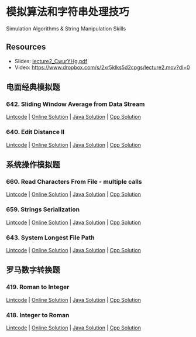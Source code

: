 # 模拟算法和字符串处理技巧
Simulation Algorithms & String Manipulation Skills

## Resources
- Slides: [lecture2_CwurYHg.pdf](lecture2_CwurYHg.pdf)
- Video: https://www.dropbox.com/s/2xr5klks5d2cpgs/lecture2.mov?dl=0

## 电面经典模拟题

### 642. Sliding Window Average from Data Stream

[Lintcode](http://lintcode.com/en/problem/sliding-window-average-from-data-stream/) 
| [Online Solution](http://jiuzhang.com/solutions/sliding-window-average-from-data-stream/)
| [Java Solution](642.sliding-window-average-from-data-stream.java) | 
[Cpp Solution](642.sliding-window-average-from-data-stream.cpp)


### 640. Edit Distance II

[Lintcode](http://lintcode.com/en/problem/edit-distance-ii/) 
| [Online Solution](http://jiuzhang.com/solutions/edit-distance-ii/)
| [Java Solution](640.edit-distance-ii.java) | 
[Cpp Solution](640.edit-distance-ii.cpp)


## 系统操作模拟题

### 660. Read Characters From File - multiple calls

[Lintcode](http://lintcode.com/en/problem/read-characters-from-file-multiple-calls/) 
| [Online Solution](http://jiuzhang.com/solutions/read-characters-from-file-multiple-calls/)
| [Java Solution](660.read-characters-from-file-multiple-calls.java) | 
[Cpp Solution](660.read-characters-from-file-multiple-calls.cpp)


### 659. Strings Serialization

[Lintcode](http://lintcode.com/en/problem/strings-serialization/) 
| [Online Solution](http://jiuzhang.com/solutions/strings-serialization/)
| [Java Solution](659.strings-serialization.java) | 
[Cpp Solution](659.strings-serialization.cpp)


### 643. System Longest File Path

[Lintcode](http://lintcode.com/en/problem/system-longest-file-path/) 
| [Online Solution](http://jiuzhang.com/solutions/system-longest-file-path/)
| [Java Solution](643.system-longest-file-path.java) | 
[Cpp Solution](643.system-longest-file-path.cpp)


## 罗马数字转换题

### 419. Roman to Integer

[Lintcode](http://lintcode.com/en/problem/roman-to-integer/) 
| [Online Solution](http://jiuzhang.com/solutions/roman-to-integer/)
| [Java Solution](419.roman-to-integer.java) | 
[Cpp Solution](419.roman-to-integer.cpp)


### 418. Integer to Roman

[Lintcode](http://lintcode.com/en/problem/integer-to-roman/) 
| [Online Solution](http://jiuzhang.com/solutions/integer-to-roman/)
| [Java Solution](418.integer-to-roman.java) | 
[Cpp Solution](418.integer-to-roman.cpp)




